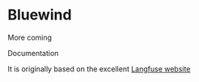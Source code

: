 # Bluewind

More coming

Documentation

It is originally based on the excellent [Langfuse website](https://github.com/langfuse/langfuse-docs)
